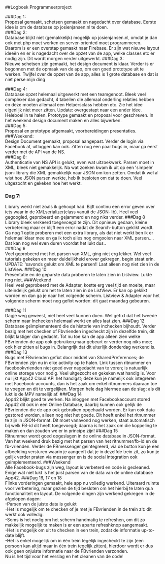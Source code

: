 ##Logboek Programmeerproject<br>

###Dag 1: 
<br>Proposal gemaakt, schetsen gemaakt en nagedacht over database. Eerste idee is om de database op josienjansen.nl te doen.<br>
###Dag 2: <br>
Database blijkt niet (gemakkelijk) mogelijk op josienjansen.nl, omdat je dan ook met php moet werken en server-oriented moet programmeren.<br> Daarom is er een overstap gemaakt naar Firebase. Er zijn wat nieuwe layout ideeën en er is nagedacht over de opzet van de app, welke classes etc er nodig zijn. Dit wordt morgen verder uitgewerkt.
###Dag 3: <br>
Nieuwe schetsen zijn gemaakt, het design document is klaar. Verder is er begonnen met de opmaak van de app, om een goed prototype uit te werken. Twijfel over de opzet van de app, alles is 1 grote database en dat is niet perse mijn ding <br>

###Dag 4:<br>
Database opzet helemaal uitgewerkt met een teamgenoot. Bleek veel complexer dan gedacht, 4 tabellen die allemaal onderling relaties hebben en deze moeten allemaal een Helpersclass hebben etc. Zie het idee eigenlijk niet meer zitten. 
Update: overgestapt naar een ander idee. Heleboel in te halen. Prototype gemaakt en proposal voor geschreven. In het weekend design document maken en alles bijwerken.<br>
###Dag 5:<br>
Proposal en prototype afgemaakt, voorbereidingen presentaties.<br>
###Weekend: <br>
Design Document gemaakt, proposal aangepast. Verder de login via Facebook af, uitloggen kan ook. Zitten nog een paar bugs in, maar ga eerst verder met de API van de NS.<br>
###Dag 6:<br>
Authenticatie van NS API is gelukt, even wat uitzoekwerk. Parsen moet in XML, bleek niet gemakkelijk. Na wat zoeken kwam ik uit op een 'simpele' json-library die XML gemakkelijk naar JSON om kon zetten. Omdat ik wel al wist hoe JSON parsen werkte, heb ik besloten om dat te doen. Veel uitgezocht en gekeken hoe het werkt.<br>
### Dag 7:<br>
Library werkt niet zoals ik gehoopt had. Bijft continu een error geven over iets waar in de XMLserializer(class vanuit de JSON-lib). Heel veel gegoogled, geprobeerd en gejammerd en nog niks verder.
###Dag 8<br>
Library bleek verkeerd toegevoegd te zijn. Dit opnieuw gedaan, kleine verbetering maar er blijft een error nadat de Search-button geklikt wordt. Ga nog 1 optie proberen met een extra library, als dat niet werkt ben ik er helemaal klaar mee en ga ik toch alles nog omgooien naar XML parsen.... Dat kan nog wel even duren voordat het lukt dus..<br>
###Dag 9<br>
Veel geprobeerd met het parsen van XML, ging niet erg lekker. Wel veel tutorials gekeken en meer duidelijkheid erover gekregen, begin staat erin.
UPDATE: 'savonds gelukt om XML te parsen!! Laat alleen nog niet zien in de ListView.
###Dag 10<br>
Presentatie en de geparste data proberen te laten zien in Listview. Lukte nog niet.
###Weekend<br>
Heel veel geprobeerd met de Adapter, kostte erg veel tijd en moeite, maar uiteindelijk gelukt om het te laten zien in de ListView. Er kan op geklikt worden en dan ga je naar het volgende scherm. Listview & Adapter voor het volgende scherm moet nog gefixt worden: dit gaat maandag gebeuren.

###Dag 11<br>
Dagje weg geweest, niet heel veel kunnen doen. Wel gefixt dat het tweede scherm naar Inchecken helemaal werkt en alles laat zien.
###Dag 12<br>
Database geïmplementeerd die de historie van inchecken bijhoudt. Verder bezig met het checken of Fbvrienden ingecheckt zijn in dezelfde trein, dit blijkt lastiger dan gedacht. Tot nu toe kan de app alleen zien welke FBvrienden de app ook gebruiken,maar gebeurt er verder nog niks mee; ook hier zitten al bugs in. Belangrijk dat dit uiterlijk donderdag werkend is.
###Dag 13<br>
Bugs met FBvrienden gefixt door middel van SharedPreferences; de FBvrienden zijn nu in elke activity op te halen. Link tussen ritnummer en facebookvrienden niet goed over nagedacht van te voren; is natuurlijk online storage voor nodig. Veel uitgezocht en gekeken wat handig is. Voor nu lijkt App42 Cloud API het handigst; deze kun je namelijk ook integreren met Facebook-accounts, dan is het zaak om enkel ritnummers daaraan toe te voegen en dit te vergelijken. Morgen hele dag hiermee aan de slag; als dit lukt is de MPV namelijk af.
###Dag 14<br>
App42 blijkt goed te werken. Na inloggen met Facebookaccount stored App42 dit ook in een Online Database, daarbij kunnen ook gelijk de FBvrienden die de app ook gebruiken opgehaald worden. Er kan ook data gestored worden, alleen nog niet het goede. Dit hoeft enkel het ritnummer te zijn in JSON-format. Dit moet vanavond nog werken, staat automatisch bij welk FB-id dit heeft toegevoegd; daarna is het zaak om die koppeling te maken en dan zouden we er in principe zijn!
###Dag 15<br>
Ritnummer wordt goed opgeslagen in de online database in JSON-format. Van het weekend druk bezig met het parsen van het ritnummer/fb-id en de fb-vrienden. Verder de FBmessenger geintegreerd, via de button kun je een afbeelding versturen waarin je aangeeft dat je in dezelfde trein zit, zo kun je gelijk verder praten via messenger en is de social integration ook geimplementeerd.
###Weekend<br>
Alle Facebook-bugs zijn weg, layout is verbeterd en code is gecleaned. Enige wat niet lukt is het juist parsen van de data van de online database App42.
###Dag 16, 17 en 18<br>
Flinke vorderingen gemaakt, hele app nu volledig werkend. Uiteraard ruimte voor verbetering, maar gezien de tijd besloten om het hierbij te laten qua functionaliteit en layout. De volgende dingen zijn werkend gekregen in de afgelopen dagen:<br>
-Parsen van de juiste data is gelukt<br>
-Het is mogelijk om te checken of je met je FBvrienden in de trein zit: dit werkt ook volledig.<br>
-Soms is het nodig om het scherm handmatig te refreshen, om dit zo makkelijk mogelijk te maken is er een aparte refreshknop aangemaakt.<br>
-Het is mogelijk om uit te checken in een trein, zodat de informatie up-to-date blijft.<br>
-Het is enkel mogelijk om in één trein tegelijk ingecheckt te zijn (een persoon kan altijd maar in één trein tegelijk zitten), hierdoor wordt er dus ook geen onjuiste informatie naar de FBvrienden verzonden.<br>
Nu is het tijd voor het verslag en het cleanen van de code!<br>
